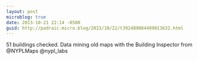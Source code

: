 ```yaml
---
layout: post
microblog: true
date: 2013-10-21 22:14 -0500
guid: http://padraic.micro.blog/2013/10/22/t392489084499013632.html
---
```

51 buildings checked. Data mining old maps with the Building Inspector from @NYPLMaps @nypl_labs
